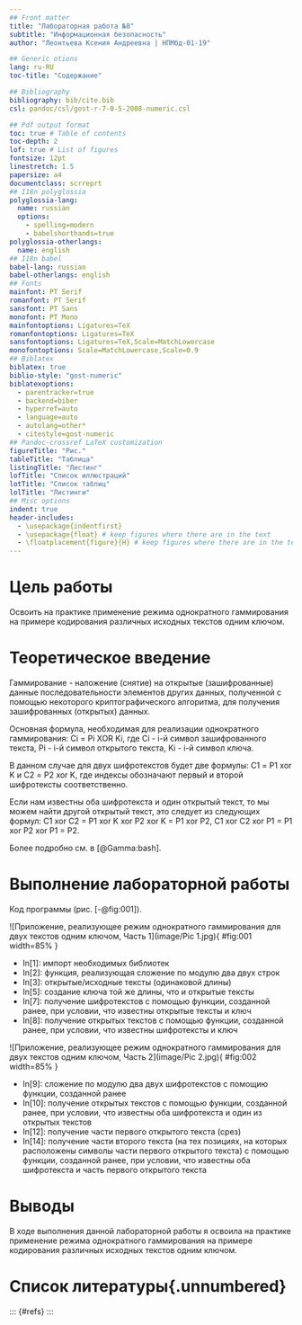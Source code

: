 ```yaml
---
## Front matter
title: "Лабораторная работа №8"
subtitle: "Информационная безопасность"
author: "Леонтьева Ксения Андреевна | НПМбд-01-19"

## Generic otions
lang: ru-RU
toc-title: "Содержание"

## Bibliography
bibliography: bib/cite.bib
csl: pandoc/csl/gost-r-7-0-5-2008-numeric.csl

## Pdf output format
toc: true # Table of contents
toc-depth: 2
lof: true # List of figures
fontsize: 12pt
linestretch: 1.5
papersize: a4
documentclass: scrreprt
## I18n polyglossia
polyglossia-lang:
  name: russian
  options:
	- spelling=modern
	- babelshorthands=true
polyglossia-otherlangs:
  name: english
## I18n babel
babel-lang: russian
babel-otherlangs: english
## Fonts
mainfont: PT Serif
romanfont: PT Serif
sansfont: PT Sans
monofont: PT Mono
mainfontoptions: Ligatures=TeX
romanfontoptions: Ligatures=TeX
sansfontoptions: Ligatures=TeX,Scale=MatchLowercase
monofontoptions: Scale=MatchLowercase,Scale=0.9
## Biblatex
biblatex: true
biblio-style: "gost-numeric"
biblatexoptions:
  - parentracker=true
  - backend=biber
  - hyperref=auto
  - language=auto
  - autolang=other*
  - citestyle=gost-numeric
## Pandoc-crossref LaTeX customization
figureTitle: "Рис."
tableTitle: "Таблица"
listingTitle: "Листинг"
lofTitle: "Список иллюстраций"
lotTitle: "Список таблиц"
lolTitle: "Листинги"
## Misc options
indent: true
header-includes:
  - \usepackage{indentfirst}
  - \usepackage{float} # keep figures where there are in the text
  - \floatplacement{figure}{H} # keep figures where there are in the text
---
```


# Цель работы

Освоить на практике применение режима однократного гаммирования на примере кодирования различных исходных текстов одним ключом.

# Теоретическое введение

Гаммирование - наложение (снятие) на открытые (зашифрованные) данные последовательности элементов других данных, полученной с помощью некоторого криптографического алгоритма, для получения зашифрованных (открытых) данных. 

Основная формула, необходимая для реализации однократного гаммирования: Ci = Pi  XOR  Ki, где Ci - i-й символ зашифрованного текста, Pi - i-й символ открытого текста, Ki - i-й символ ключа. 

В данном случае для двух шифротекстов будет две формулы: С1 = P1  xor  K и С2 = P2  xor K, где индексы обозначают первый и второй шифротексты соответственно.

Если нам известны оба шифротекста и один открытый текст, то мы можем найти другой открытый текст, это следует из следующих формул: C1 xor C2 = P1 xor K xor P2 xor K = P1 xor P2, C1 xor C2 xor P1 = P1 xor P2 xor P1 = P2.

Более подробно см. в [@Gamma:bash].

# Выполнение лабораторной работы

Код программы (рис. [-@fig:001]).
 
![Приложение, реализующее режим однократного гаммирования для двух текстов одним ключом, Часть 1](image/Pic 1.jpg){ #fig:001 width=85% }

* In[1]: импорт необходимых библиотек
* In[2]: функция, реализующая сложение по модулю два двух строк
* In[3]: открытые/исходные тексты (одинаковой длины)
* In[5]: создание ключа той же длины, что и открытые тексты
* In[7]: получение шифротекстов с помощью функции, созданной ранее, при условии, что известны открытые тексты и ключ
* In[8]: получение открытых текстов с помощью функции, созданной ранее, при условии, что известны шифротексты и ключ

![Приложение, реализующее режим однократного гаммирования для двух текстов одним ключом, Часть 2](image/Pic 2.jpg){ #fig:002 width=85% }

* In[9]: сложение по модулю два двух шифротекстов с помощию функции, созданной ранее
* In[10]: получение открытых текстов с помощью функции, созданной ранее, при условии, что известны оба шифротекста и один из открытых текстов
* In[12]: получение части первого открытого текста (срез)
* In[14]: получение части второго текста (на тех позициях, на которых расположены символы части первого открытого текста) с помощью функции, созданной ранее, при условии, что известны оба шифротекста и часть первого открытого текста

# Выводы

В ходе выполнения данной лабораторной работы я освоила на практике применение режима однократного гаммирования на примере кодирования различных исходных текстов одним ключом.

# Список литературы{.unnumbered}

::: {#refs}
:::


